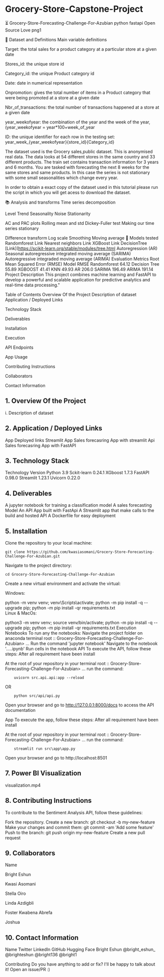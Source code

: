 # Grocery-Store-Capstone-Project
⏳ Grocery-Store-Forecasting-Challenge-For-Azubian
python fastapi Open Source Love png1

📂 Dataset and Definitions
Main variable definitions

Target: the total sales for a product category at a particular store at a given date

Stores_id: the unique store id

Category_id: the unique Product category id

Date: date in numerical representation

Onpromotion: gives the total number of items in a Product category that were being promoted at a store at a given date

Nbr_of_transactions: the total number of transactions happened at a store at a given date

year_weekofyear: the combination of the year and the week of the year, (year_weekofyear = year*100+week_of_year

ID: the unique identifier for each row in the testing set: year_week_{year_weekofyear}{store_id}{Category_id}

The dataset used is the Grocery sales,public dataset. This is anonymised real data. The data looks at 54 different stores in the same country and 33 different products. The train set contains transaction information for 3 years and 6 months. You are tasked with forecasting the next 8 weeks for the same stores and same products. In this case the series is not stationary with some small seasonalities which change every year.

In order to obtain a exact copy of the dataset used in this tutorial please run the script in which you will get acess to download the dataset.

📚 Analysis and transforms
Time series decomposition

Level
Trend
Seasonality
Noise
Stationarity

AC and PAC plots
Rolling mean and std
Dickey-Fuller test
Making our time series stationary

Difference transform
Log scale
Smoothing
Moving average
📐 Models tested
Randomforest Link
Nearest neighbors Link
XGBoost Link
DecisionTree [Link](https://scikit-learn.org/stable/modules/tree.html
Autoregression (AR)
Seasonal autoregressive integrated moving average (SARIMA)
Autoregressive integraded moving average (ARIMA)
Evaluation Metrics
Root Mean Squared Error (RMSE)
Model	RMSE
Randomforest	64.12
Decision Tree	55.89
XGBOOST	41.41
KNN	49.93
AR	206.0
SARIMA	196.49
ARIMA	191.14
Project Description
This project combines machine learning and FastAPI to develop a powerful and scalable application for predictive analytics and real-time data processing."

Table of Contents
Overview Of the Project
Description of dataset
Application / Deployed Links

Technology Stack

Deliverables

Installation

Execution

API Endpoints

App Usage

Contributing Instructions

Collaborators

Contact Information

## 1. Overview Of the Project
i. Description of dataset
## 2. Application / Deployed Links
App	Deployed links
Streamlit App	Sales forecasring App with streamlit
Api	Sales forecasring App with FastAPI
## 3. Technology Stack
Technology	Version
Python	3.9
Sckit-learn	0.24.1
XGboost	1.7.3
FastAPI	0.98.0
Streamlit	1.23.1
Uvicorn	0.22.0
## 4. Deliverables
A jupyter notebook for training a classification model
A sales forecasting Model
An API App built with FastApi
A Streamlit app that make calls to the build and hosted API
A Dockerfile for easy deployment
## 5. Installation
Clone the repository to your local machine:

    git clone https://github.com/kwasiasomani/Grocery-Store-Forecasting-Challenge-For-Azubian.git
Navigate to the project directory:

    cd Grocery-Store-Forecasting-Challenge-For-Azubian
Create a new virtual environment and activate the virtual:

Windows:

  python -m venv venv; venv\Scripts\activate; python -m pip install -q --upgrade pip; python -m pip install -qr requirements.txt  
Linux & MacOs:

  python3 -m venv venv; source venv/bin/activate; python -m pip install -q --upgrade pip; python -m pip install -qr requirements.txt
Execution
Notebooks To run any the notebooks:
Navigate the project folder on anaconda terminal root :: Grocery-Store-Forecasting-Challenge-For-Azubian> ...
Run the command 'jupyter notebook'
Navigate to the notebook '.....ipynb'
Run cells in the notebook
API
To execute the API, follow these steps: After all requirement have been install

At the root of your repository in your terminal root :: Grocery-Store-Forecasting-Challenge-For-Azubian> ... run the command:

        uvicorn src.api.api:app --reload 
OR

        python src/api/api.py
Open your browser and go to http://127.0.0.1:8000/docs to access the API documentation

App
To execute the app, follow these steps: After all requirement have been install

At the root of your repository in your terminal root :: Grocery-Store-Forecasting-Challenge-For-Azubian> ... run the command:

        streamlit run src\app\app.py
Open your browser and go to http://localhost:8501

## 7. Power BI Visualization
 visualization.mp4 
## 8. Contributing Instructions
To contribute to the Sentiment Analysis API, follow these guidelines:

Fork the repository.
Create a new branch: git checkout -b my-new-feature
Make your changes and commit them: git commit -am 'Add some feature'
Push to the branch: git push origin my-new-feature
Create a new pull request
## 9. Collaborators

Name

Bright Eshun

Kwasi Asomani

Stella Oiro

Linda Azdigbli

Foster Kwabena Abrefa

Joshua

## 10. Contact Information
Name	Twitter	LinkedIn	GitHub	Hugging Face
Bright Eshun	@bright_eshun_	@brighteshun	@bright136	@bright1

Contributing
Do you have anything to add or fix? I'll be happy to talk about it! Open an issue/PR :)

